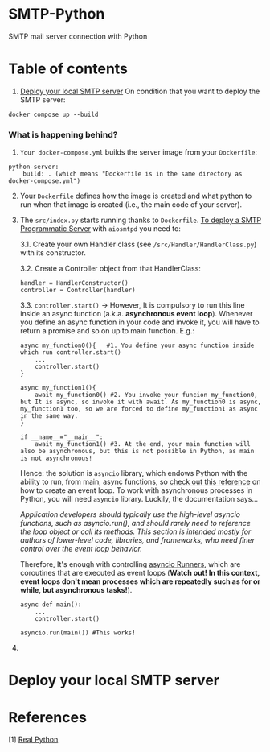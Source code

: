 # SMTP-Python
SMTP mail server connection with Python

# Table of contents
1. [Deploy your local SMTP server](#deploy-your-local-smtp-server)
On condition that you want to deploy the SMTP server:

```
docker compose up --build
```

### What is happening behind?
1. ```Your docker-compose.yml``` builds the server image from your ```Dockerfile```:

```
python-server:
    build: . (which means "Dockerfile is in the same directory as docker-compose.yml")
```

2. Your ```Dockerfile``` defines how the image is created and what python to run when that image is created (i.e., the main code of your server).
3. The ```src/index.py``` starts running thanks to ```Dockerfile```. [To deploy a SMTP Programmatic Server](https://aiosmtpd.readthedocs.io/en/latest/controller.html) with ```aiosmtpd``` you need to:

    3.1. Create your own Handler class (see ```/src/Handler/HandlerClass.py```) with its constructor.
    
    3.2. Create a Controller object from that HandlerClass:

    ```
    handler = HandlerConstructor()
    controller = Controller(handler)
    ```

    3.3. ```controller.start()``` -> However, It is compulsory to run this line inside an async function (a.k.a. **asynchronous event loop**). Whenever you define an async function in your code and invoke it, you will have to return a promise and so on up to main function. E.g.:

    ```
    async my_function0(){   #1. You define your async function inside which run controller.start()
        ...
        controller.start()  
    }

    async my_function1(){
        await my_function0() #2. You invoke your funcion my_function0, but It is async, so invoke it with await. As my_function0 is async, my_function1 too, so we are forced to define my_function1 as async in the same way.
    }
    
    if __name__="__main__":
        await my_function1() #3. At the end, your main function will also be asynchronous, but this is not possible in Python, as main is not asynchronous!
    ```

    Hence: the solution is ```asyncio``` library, which endows Python with the ability to run, from main, async functions, so [check out this reference](https://docs.python.org/3/library/asyncio-eventloop.html) on how to create an event loop. To work with asynchronous processes in Python, you will need ```asyncio``` library. Luckily, the documentation says...
    
    *Application developers should typically use the high-level asyncio functions, such as asyncio.run(), and should rarely need to reference the loop object or call its methods. This section is intended mostly for authors of lower-level code, libraries, and frameworks, who need finer control over the event loop behavior.*

    Therefore, It's enough with controlling [asyncio Runners](https://docs.python.org/3/library/asyncio-runner.html#asyncio.run), which are coroutines that are executed as event loops (**Watch out! In this context, event loops don't mean processes which are repeatedly such as for or while, but asynchronous tasks!**).

    ```
    async def main():
        ...
        controller.start()

    asyncio.run(main()) #This works!
    ```

4. 

# Deploy your local SMTP server

# References
[1] [Real Python](https://realpython.com/python-send-email/)